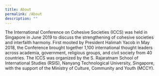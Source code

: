 ```yaml
---
title: About
permalink: /About
description: ""
---
```

The International Conference on Cohesive Societies (ICCS) was held in Singapore in June 2019 to discuss the strengthening of cohesive societies and interfaith harmony. First mooted by President Halimah Yacob in May 2018, the Conference brought together 1,100 international thought leaders across academia, government, religious groups, and civil society from 40 countries. The ICCS was organized by the S. Rajaratnam School of International Studies (RSIS), Nanyang Technological University, Singapore, with the support of the Ministry of Culture, Community and Youth (MCCY).